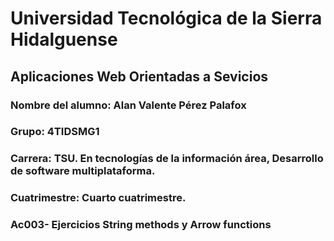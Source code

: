 # Universidad Tecnológica de la Sierra Hidalguense
## Aplicaciones Web Orientadas a Sevicios
### Nombre del alumno: Alan Valente Pérez Palafox
### Grupo: 4TIDSMG1
### Carrera: TSU. En tecnologías de la información área, Desarrollo de software multiplataforma.
### Cuatrimestre: Cuarto cuatrimestre.
### Ac003- Ejercicios String methods y Arrow functions
